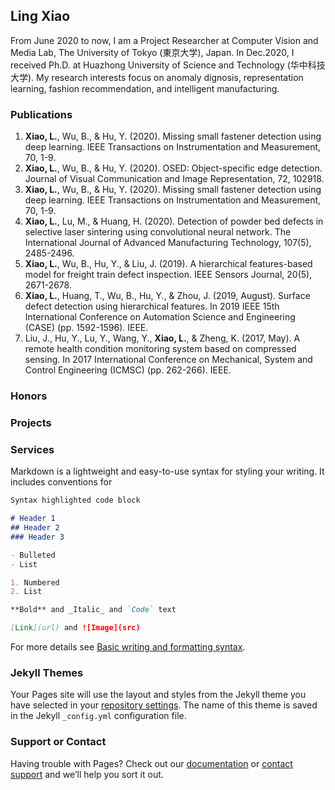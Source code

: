 ## Ling Xiao

From June 2020 to now, I am a Project Researcher at Computer Vision and Media Lab, The University of Tokyo (東京大学), Japan. In Dec.2020, I received Ph.D. at Huazhong University of Science and Technology (华中科技大学). My research interests focus on anomaly dignosis, representation learning, fashion recommendation, and intelligent manufacturing.


### Publications
1. **Xiao, L.**, Wu, B., & Hu, Y. (2020). Missing small fastener detection using deep learning. IEEE Transactions on Instrumentation and Measurement, 70, 1-9.
2. **Xiao, L.**, Wu, B., & Hu, Y. (2020). OSED: Object-specific edge detection. Journal of Visual Communication and Image Representation, 72, 102918.
3. **Xiao, L.**, Wu, B., & Hu, Y. (2020). Missing small fastener detection using deep learning. IEEE Transactions on Instrumentation and Measurement, 70, 1-9.
4. **Xiao, L.**, Lu, M., & Huang, H. (2020). Detection of powder bed defects in selective laser sintering using convolutional neural network. The International Journal of Advanced Manufacturing Technology, 107(5), 2485-2496.
5. **Xiao, L.**, Wu, B., Hu, Y., & Liu, J. (2019). A hierarchical features-based model for freight train defect inspection. IEEE Sensors Journal, 20(5), 2671-2678.
6. **Xiao, L.**, Huang, T., Wu, B., Hu, Y., & Zhou, J. (2019, August). Surface defect detection using hierarchical features. In 2019 IEEE 15th International Conference on Automation Science and Engineering (CASE) (pp. 1592-1596). IEEE.
7. Liu, J., Hu, Y., Lu, Y., Wang, Y., **Xiao, L.**, & Zheng, K. (2017, May). A remote health condition monitoring system based on compressed sensing. In 2017 International Conference on Mechanical, System and Control Engineering (ICMSC) (pp. 262-266). IEEE.

### Honors



### Projects


### Services

Markdown is a lightweight and easy-to-use syntax for styling your writing. It includes conventions for

```markdown
Syntax highlighted code block

# Header 1
## Header 2
### Header 3

- Bulleted
- List

1. Numbered
2. List

**Bold** and _Italic_ and `Code` text

[Link](url) and ![Image](src)
```

For more details see [Basic writing and formatting syntax](https://docs.github.com/en/github/writing-on-github/getting-started-with-writing-and-formatting-on-github/basic-writing-and-formatting-syntax).

### Jekyll Themes

Your Pages site will use the layout and styles from the Jekyll theme you have selected in your [repository settings](https://github.com/Dr-LingXiao/Dr-LingXiao.github.io/settings/pages). The name of this theme is saved in the Jekyll `_config.yml` configuration file.

### Support or Contact

Having trouble with Pages? Check out our [documentation](https://docs.github.com/categories/github-pages-basics/) or [contact support](https://support.github.com/contact) and we’ll help you sort it out.
